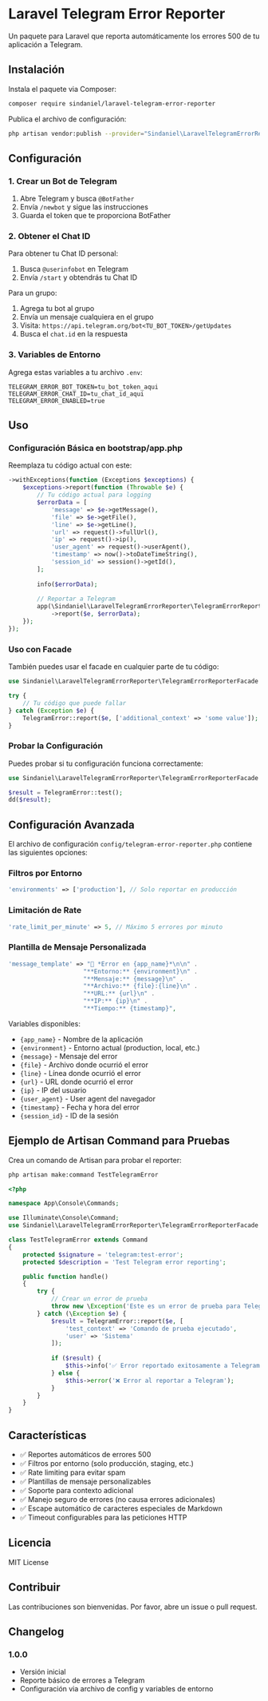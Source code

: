 # Laravel Telegram Error Reporter

Un paquete para Laravel que reporta automáticamente los errores 500 de tu aplicación a Telegram.

## Instalación

Instala el paquete via Composer:

```bash
composer require sindaniel/laravel-telegram-error-reporter
```

Publica el archivo de configuración:

```bash
php artisan vendor:publish --provider="Sindaniel\LaravelTelegramErrorReporter\TelegramErrorReporterServiceProvider" --tag="config"
```

## Configuración

### 1. Crear un Bot de Telegram

1. Abre Telegram y busca `@BotFather`
2. Envía `/newbot` y sigue las instrucciones
3. Guarda el token que te proporciona BotFather

### 2. Obtener el Chat ID

Para obtener tu Chat ID personal:
1. Busca `@userinfobot` en Telegram
2. Envía `/start` y obtendrás tu Chat ID

Para un grupo:
1. Agrega tu bot al grupo
2. Envía un mensaje cualquiera en el grupo
3. Visita: `https://api.telegram.org/bot<TU_BOT_TOKEN>/getUpdates`
4. Busca el `chat.id` en la respuesta

### 3. Variables de Entorno

Agrega estas variables a tu archivo `.env`:

```env
TELEGRAM_ERROR_BOT_TOKEN=tu_bot_token_aqui
TELEGRAM_ERROR_CHAT_ID=tu_chat_id_aqui
TELEGRAM_ERROR_ENABLED=true
```

## Uso

### Configuración Básica en bootstrap/app.php

Reemplaza tu código actual con este:

```php
->withExceptions(function (Exceptions $exceptions) {
    $exceptions->report(function (Throwable $e) {
        // Tu código actual para logging
        $errorData = [
            'message' => $e->getMessage(),
            'file' => $e->getFile(),
            'line' => $e->getLine(),
            'url' => request()->fullUrl(),
            'ip' => request()->ip(),
            'user_agent' => request()->userAgent(),
            'timestamp' => now()->toDateTimeString(),
            'session_id' => session()->getId(),
        ];
        
        info($errorData);
        
        // Reportar a Telegram
        app(\Sindaniel\LaravelTelegramErrorReporter\TelegramErrorReporter::class)
            ->report($e, $errorData);
    });
});
```

### Uso con Facade

También puedes usar el facade en cualquier parte de tu código:

```php
use Sindaniel\LaravelTelegramErrorReporter\TelegramErrorReporterFacade as TelegramError;

try {
    // Tu código que puede fallar
} catch (Exception $e) {
    TelegramError::report($e, ['additional_context' => 'some value']);
}
```

### Probar la Configuración

Puedes probar si tu configuración funciona correctamente:

```php
use Sindaniel\LaravelTelegramErrorReporter\TelegramErrorReporterFacade as TelegramError;

$result = TelegramError::test();
dd($result);
```

## Configuración Avanzada

El archivo de configuración `config/telegram-error-reporter.php` contiene las siguientes opciones:

### Filtros por Entorno

```php
'environments' => ['production'], // Solo reportar en producción
```

### Limitación de Rate

```php
'rate_limit_per_minute' => 5, // Máximo 5 errores por minuto
```

### Plantilla de Mensaje Personalizada

```php
'message_template' => "🚨 *Error en {app_name}*\n\n" .
                     "**Entorno:** {environment}\n" .
                     "**Mensaje:** {message}\n" .
                     "**Archivo:** {file}:{line}\n" .
                     "**URL:** {url}\n" .
                     "**IP:** {ip}\n" .
                     "**Tiempo:** {timestamp}",
```

Variables disponibles:
- `{app_name}` - Nombre de la aplicación
- `{environment}` - Entorno actual (production, local, etc.)
- `{message}` - Mensaje del error
- `{file}` - Archivo donde ocurrió el error
- `{line}` - Línea donde ocurrió el error
- `{url}` - URL donde ocurrió el error
- `{ip}` - IP del usuario
- `{user_agent}` - User agent del navegador
- `{timestamp}` - Fecha y hora del error
- `{session_id}` - ID de la sesión

## Ejemplo de Artisan Command para Pruebas

Crea un comando de Artisan para probar el reporter:

```bash
php artisan make:command TestTelegramError
```

```php
<?php

namespace App\Console\Commands;

use Illuminate\Console\Command;
use Sindaniel\LaravelTelegramErrorReporter\TelegramErrorReporterFacade as TelegramError;

class TestTelegramError extends Command
{
    protected $signature = 'telegram:test-error';
    protected $description = 'Test Telegram error reporting';

    public function handle()
    {
        try {
            // Crear un error de prueba
            throw new \Exception('Este es un error de prueba para Telegram');
        } catch (\Exception $e) {
            $result = TelegramError::report($e, [
                'test_context' => 'Comando de prueba ejecutado',
                'user' => 'Sistema'
            ]);
            
            if ($result) {
                $this->info('✅ Error reportado exitosamente a Telegram');
            } else {
                $this->error('❌ Error al reportar a Telegram');
            }
        }
    }
}
```

## Características

- ✅ Reportes automáticos de errores 500
- ✅ Filtros por entorno (solo producción, staging, etc.)
- ✅ Rate limiting para evitar spam
- ✅ Plantillas de mensaje personalizables
- ✅ Soporte para contexto adicional
- ✅ Manejo seguro de errores (no causa errores adicionales)
- ✅ Escape automático de caracteres especiales de Markdown
- ✅ Timeout configurables para las peticiones HTTP

## Licencia

MIT License

## Contribuir

Las contribuciones son bienvenidas. Por favor, abre un issue o pull request.

## Changelog

### 1.0.0
- Versión inicial
- Reporte básico de errores a Telegram
- Configuración via archivo de config y variables de entorno